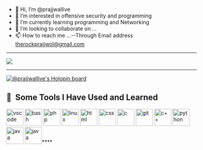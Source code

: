 - 👋 Hi, I’m @prajjwallive
- 👀 I’m interested in offensive security and programming
- 🌱 I’m currently learning programming and Networking
- 💞️ I’m looking to collaborate on ...
- 📫 How to reach me ...--Through Email address therockprajjwol@gmail.com
<hr>
<img src="https://github-readme-stats.vercel.app/api?username=prajjwallive&&show_icons=true&title_color=ffffff&icon_color=bb2acf&text_color=daf7dc&bg_color=151515"></img>
<hr>

              
[![@prajjwallive's Holopin board](https://holopin.io/api/user/board?user=prajjwallive)](https://holopin.io/@prajjwallive)

<h2> 🚀 &nbsp;Some Tools I Have Used and Learned</h2>
<p align="left">
<img src="https://cdn.jsdelivr.net/gh/devicons/devicon/icons/vscode/vscode-original.svg" alt="vscode" width="45" height="45"/>
<img src="https://cdn.jsdelivr.net/gh/devicons/devicon/icons/bash/bash-original.svg" alt="bash" width="45" height="45"/>
<img src="https://cdn.jsdelivr.net/gh/devicons/devicon/icons/php/php-original.svg" alt="php" width="45" height="45"/>
<img src="https://icongr.am/devicon/linux-original.svg?size=148&color=currentColor" alt="linux" width="45" height="45"/>
<img src="https://icongr.am/devicon/html5-original-wordmark.svg?size=148&color=currentColor" alt="html" width="45" height="45"/>
<img src="https://icongr.am/devicon/css3-original-wordmark.svg?size=148&color=currentColor" alt="css" width="45" height="45"/>
<img src="https://icongr.am/devicon/c-original.svg?size=128&color=currentColor" alt="c" width="45" height="45"/>
<img src="https://icongr.am/devicon/git-plain-wordmark.svg?size=128&color=currentColor" alt="git" width="45" height="45"/>
<img src="https://icongr.am/devicon/cplusplus-original.svg?size=128&color=currentColor" alt="c++" width="45" height="45"/>
<img src="https://icongr.am/devicon/python-original.svg?size=128&color=currentColor" alt="python" width="45" height="45"/>
<img src="https://icongr.am/devicon/java-original.svg?size=128&color=currentColor" alt="java" width="45" height="45"/>
  <img src="https://icongr.am/devicon/csharp-original.svg?size=128&color=currentColor" alt="java" width="45" height="45"/>****
</p>

<!---
prajjwallive/prajjwallive is a ✨ special ✨ repository because its `README.md` (this file) appears on your GitHub profile.
You can click the Preview link to take a look at your changes.
--->
